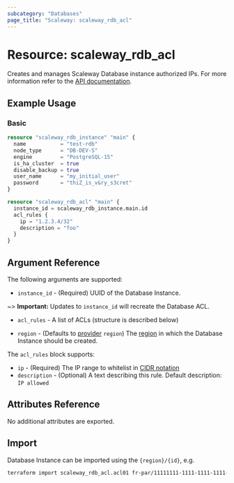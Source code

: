```yaml
---
subcategory: "Databases"
page_title: "Scaleway: scaleway_rdb_acl"
---
```


# Resource: scaleway_rdb_acl

Creates and manages Scaleway Database instance authorized IPs.
For more information refer to the [API documentation](https://www.scaleway.com/en/developers/api/managed-database-postgre-mysql/#acl-rules-allowed-ips).

## Example Usage

### Basic

```terraform
resource "scaleway_rdb_instance" "main" {
  name           = "test-rdb"
  node_type      = "DB-DEV-S"
  engine         = "PostgreSQL-15"
  is_ha_cluster  = true
  disable_backup = true
  user_name      = "my_initial_user"
  password       = "thiZ_is_v&ry_s3cret"
}

resource "scaleway_rdb_acl" "main" {
  instance_id = scaleway_rdb_instance.main.id
  acl_rules {
    ip = "1.2.3.4/32"
    description = "foo"
  }
}
```

## Argument Reference

The following arguments are supported:

- `instance_id` - (Required) UUID of the Database Instance.

~> **Important:** Updates to `instance_id` will recreate the Database ACL.

- `acl_rules` - A list of ACLs (structure is described below)

- `region` - (Defaults to [provider](../index.md#region) `region`) The [region](../guides/regions_and_zones.md#regions) in which the Database Instance should be created.

The `acl_rules` block supports:

- `ip` - (Required) The IP range to whitelist in [CIDR notation](https://en.wikipedia.org/wiki/Classless_Inter-Domain_Routing#CIDR_notation)
- `description` - (Optional) A text describing this rule. Default description: `IP allowed`

## Attributes Reference

No additional attributes are exported.

## Import

Database Instance can be imported using the `{region}/{id}`, e.g.

```bash
terraform import scaleway_rdb_acl.acl01 fr-par/11111111-1111-1111-1111-111111111111
```
